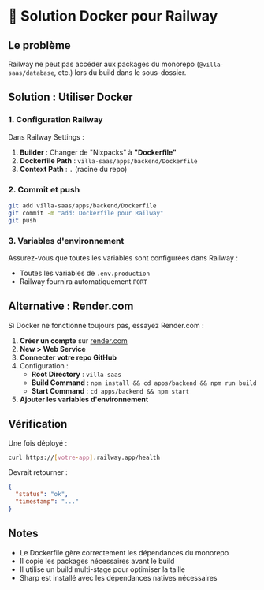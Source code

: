 # 🐳 Solution Docker pour Railway

## Le problème
Railway ne peut pas accéder aux packages du monorepo (`@villa-saas/database`, etc.) lors du build dans le sous-dossier.

## Solution : Utiliser Docker

### 1. Configuration Railway

Dans Railway Settings :
1. **Builder** : Changer de "Nixpacks" à **"Dockerfile"**
2. **Dockerfile Path** : `villa-saas/apps/backend/Dockerfile`
3. **Context Path** : `.` (racine du repo)

### 2. Commit et push

```bash
git add villa-saas/apps/backend/Dockerfile
git commit -m "add: Dockerfile pour Railway"
git push
```

### 3. Variables d'environnement

Assurez-vous que toutes les variables sont configurées dans Railway :
- Toutes les variables de `.env.production`
- Railway fournira automatiquement `PORT`

## Alternative : Render.com

Si Docker ne fonctionne toujours pas, essayez Render.com :

1. **Créer un compte** sur [render.com](https://render.com)
2. **New > Web Service**
3. **Connecter votre repo GitHub**
4. Configuration :
   - **Root Directory** : `villa-saas`
   - **Build Command** : `npm install && cd apps/backend && npm run build`
   - **Start Command** : `cd apps/backend && npm start`
5. **Ajouter les variables d'environnement**

## Vérification

Une fois déployé :
```bash
curl https://[votre-app].railway.app/health
```

Devrait retourner :
```json
{
  "status": "ok",
  "timestamp": "..."
}
```

## Notes

- Le Dockerfile gère correctement les dépendances du monorepo
- Il copie les packages nécessaires avant le build
- Il utilise un build multi-stage pour optimiser la taille
- Sharp est installé avec les dépendances natives nécessaires